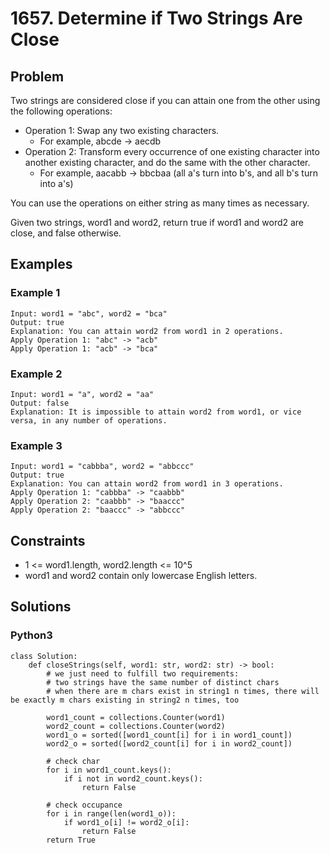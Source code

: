 # 1657. Determine if Two Strings Are Close

## Problem

Two strings are considered close if you can attain one from the other using the following operations:

  * Operation 1: Swap any two existing characters.
      * For example, abcde -> aecdb
  * Operation 2: Transform every occurrence of one existing character into another existing character, and do the same with the other character.
      * For example, aacabb -> bbcbaa (all a's turn into b's, and all b's turn into a's)

You can use the operations on either string as many times as necessary.

Given two strings, word1 and word2, return true if word1 and word2 are close, and false otherwise.

## Examples

### Example 1

```
Input: word1 = "abc", word2 = "bca"
Output: true
Explanation: You can attain word2 from word1 in 2 operations.
Apply Operation 1: "abc" -> "acb"
Apply Operation 1: "acb" -> "bca"
```

### Example 2

```
Input: word1 = "a", word2 = "aa"
Output: false
Explanation: It is impossible to attain word2 from word1, or vice versa, in any number of operations.
```

### Example 3

```
Input: word1 = "cabbba", word2 = "abbccc"
Output: true
Explanation: You can attain word2 from word1 in 3 operations.
Apply Operation 1: "cabbba" -> "caabbb"
Apply Operation 2: "caabbb" -> "baaccc"
Apply Operation 2: "baaccc" -> "abbccc"
```

## Constraints

* 1 <= word1.length, word2.length <= 10^5
* word1 and word2 contain only lowercase English letters.

## Solutions

### Python3

```
class Solution:
    def closeStrings(self, word1: str, word2: str) -> bool:
        # we just need to fulfill two requirements:
        # two strings have the same number of distinct chars
        # when there are m chars exist in string1 n times, there will be exactly m chars existing in string2 n times, too
        
        word1_count = collections.Counter(word1)
        word2_count = collections.Counter(word2)
        word1_o = sorted([word1_count[i] for i in word1_count])
        word2_o = sorted([word2_count[i] for i in word2_count])
        
        # check char
        for i in word1_count.keys():
            if i not in word2_count.keys():
                return False
        
        # check occupance
        for i in range(len(word1_o)):
            if word1_o[i] != word2_o[i]:
                return False
        return True
```
